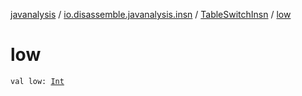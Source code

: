 [javanalysis](../../index.md) / [io.disassemble.javanalysis.insn](../index.md) / [TableSwitchInsn](index.md) / [low](./low.md)

# low

`val low: `[`Int`](https://kotlinlang.org/api/latest/jvm/stdlib/kotlin/-int/index.html)
